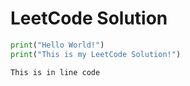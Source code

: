 # LeetCode Solution


```python
print("Hello World!")
print("This is my LeetCode Solution!")
```
`This is in line code`


